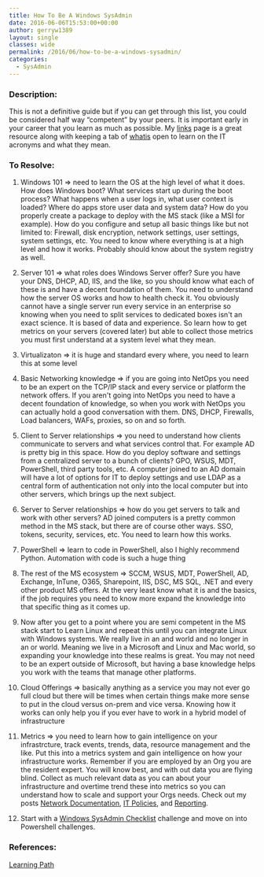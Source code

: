 ```yaml
---
title: How To Be A Windows SysAdmin
date: 2016-06-06T15:53:00+00:00
author: gerryw1389
layout: single
classes: wide
permalink: /2016/06/how-to-be-a-windows-sysadmin/
categories:
  - SysAdmin
---
```

<!--more-->

### Description:

This is not a definitive guide but if you can get through this list, you could be considered half way &#8220;competent&#8221; by your peers. It is important early in your career that you learn as much as possible. My [links](https://automationadmin.com/2016/02/bookmarks/) page is a great resource along with keeping a tab of [whatis](http://whatis.techtarget.com/) open to learn on the IT acronyms and what they mean.

### To Resolve:

1. Windows 101 => need to learn the OS at the high level of what it does. How does Windows boot? What services start up during the boot process? What happens when a user logs in, what user context is loaded? Where do apps store user data and system data? How do you properly create a package to deploy with the MS stack (like a MSI for example). How do you configure and setup all basic things like but not limited to: Firewall, disk encryption, network settings, user settings, system settings, etc. You need to know where everything is at a high level and how it works. Probably should know about the system registry as well.

2. Server 101 => what roles does Windows Server offer? Sure you have your DNS, DHCP, AD, IIS, and the like, so you should know what each of these is and have a decent foundation of them. You need to understand how the server OS works and how to health check it. You obviously cannot have a single server run every service in an enterprise so knowing when you need to split services to dedicated boxes isn't an exact science. It is based of data and experience. So learn how to get metrics on your servers (covered later) but able to collect those metrics you must first understand at a system level what they mean.

3. Virtualizaton => it is huge and standard every where, you need to learn this at some level

4. Basic Networking knowledge => if you are going into NetOps you need to be an expert on the TCP/IP stack and every service or platform the network offers. If you aren't going into NetOps you need to have a decent foundation of knowledge, so when you work with NetOps you can actually hold a good conversation with them. DNS, DHCP, Firewalls, Load balancers, WAFs, proxies, so on and so forth.

5. Client to Server relationships => you need to understand how clients communicate to servers and what services control that. For example AD is pretty big in this space. How do you deploy software and settings from a centralized server to a bunch of clients? GPO, WSUS, MDT, PowerShell, third party tools, etc. A computer joined to an AD domain will have a lot of options for IT to deploy settings and use LDAP as a central form of authentication not only into the local computer but into other servers, which brings up the next subject.

6. Server to Server relationships => how do you get servers to talk and work with other servers? AD joined computers is a pretty common method in the MS stack, but there are of course other ways. SSO, tokens, security, services, etc. You need to learn how this works.

7. PowerShell => learn to code in PowerShell, also I highly recommend Python. Automation with code is such a huge thing

8. The rest of the MS ecosystem => SCCM, WSUS, MDT, PowerShell, AD, Exchange, InTune, O365, Sharepoint, IIS, DSC, MS SQL, .NET and every other product MS offers. At the very least know what it is and the basics, if the job requires you need to know more expand the knowledge into that specific thing as it comes up.

9. Now after you get to a point where you are semi competent in the MS stack start to Learn Linux and repeat this until you can integrate Linux with Windows systems. We really live in an and world and no longer in an or world. Meaning we live in a Microsoft and Linux and Mac world, so expanding your knowledge into these realms is great. You may not need to be an expert outside of Microsoft, but having a base knowledge helps you work with the teams that manage other platforms.

10. Cloud Offerings => basically anything as a service you may not ever go full cloud but there will be times when certain things make more sense to put in the cloud versus on-prem and vice versa. Knowing how it works can only help you if you ever have to work in a hybrid model of infrastructure

11. Metrics => you need to learn how to gain intelligence on your infrastrcture, track events, trends, data, resource management and the like. Put this into a metrics system and gain intelligence on how your infrastructure works. Remember if you are employed by an Org you are the resident expert. You will know best, and with out data you are flying blind. Collect as much relevant data as you can about your infrastructure and overtime trend these into metrics so you can understand how to scale and support your Orgs needs. Check out my posts [Network Documentation](https://automationadmin.com/2016/11/network-documentation/), [IT Policies](https://automationadmin.com/2016/05/it-policies-overview/), and [Reporting](https://automationadmin.com/2017/01/documentation-for-reporting/).

12. Start with a [Windows SysAdmin Checklist](https://automationadmin.com/2016/10/windows-sysadmin-checklist/) challenge and move on into Powershell challenges.

### References:

[Learning Path](https://www.reddit.com/r/sysadmin/comments/4mr954/learning_path)
